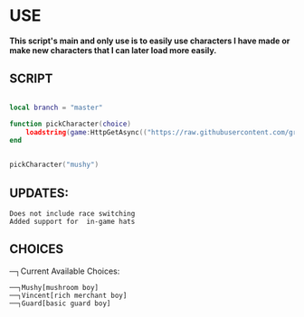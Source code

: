 # USE

**This script's main and only use is to easily use characters I have made or make new characters that I can later load more easily.**

## SCRIPT

```lua

local branch = "master"

function pickCharacter(choice)
    loadstring(game:HttpGetAsync(("https://raw.githubusercontent.com/grabbingLemons/makeChar/%s/characters/%s.lua"):format(branch, choice)), choice .. '.lua')()
end


pickCharacter("mushy")
```


## UPDATES:
    Does not include race switching
    Added support for  in-game hats


## CHOICES
   ─┐Current Available Choices:
   
    ──┐Mushy[mushroom boy]
    ──┐Vincent[rich merchant boy]
    ──┐Guard[basic guard boy]

